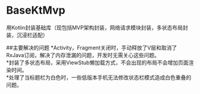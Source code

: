 # BaseKtMvp
用Kotlin封装基础库（现包括MVP架构封装，网络请求模块封装，多状态布局封装，沉浸栏适配）

##主要解决的问题
*Activity，Fragment关闭时，手动释放了V层和取消了RxJava订阅，解决了内存泄漏的问题，开发时无需关心这些问题。    
*封装了多状态布局，采用ViewStub懒加载方式，不会出现的布局不会增加页面渲染时间。  
*处理了当标题栏为白色时，一些低版本手机无法修改状态栏模式造成白色重叠的问题。  

